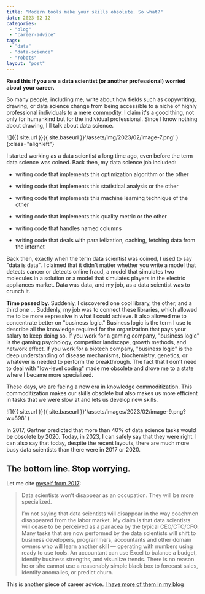 ```yaml
---
title: "Modern tools make your skills obsolete. So what?"
date: 2023-02-12
categories: 
 - "blog"
 - "career-advice"
tags: 
 - "data"
 - "data-science"
 - "robots"
layout: "post"
---
```


**Read this if you are a data scientist (or another professional) worried about your career.**

So many people, including me, write about how fields such as copywriting, drawing, or data science change from being accessible to a niche of highly professional individuals to a mere commodity. I claim it's a good thing, not only for humankind but for the individual professional. Since I know nothing about drawing, I'll talk about data science.

![]({{ site.url }}{{ site.baseurl }}'/assets/img/2023/02/image-7.png' ){:class="alignleft"}

I started working as a data scientist a long time ago, even before the term data science was coined. Back then, my data science job included:

- writing code that implements this optimization algorithm or the other

- writing code that implements this statistical analysis or the other

- writing code that implements this machine learning technique of the other

- writing code that implements this quality metric or the other

- writing code that handles named columns

- writing code that deals with parallelization, caching, fetching data from the internet

Back then, exactly when the term data scientist was coined, I used to say "data is data". I claimed that it didn't matter whether you write a model that detects cancer or detects online fraud, a model that simulates two molecules in a solution or a model that simulates players in the electric appliances market. Data was data, and my job, as a data scientist was to crunch it.

**Time passed by.** Suddenly, I discovered one cool library, the other, and a third one ... Suddenly, my job was to connect these libraries, which allowed me to be more expressive in what I could achieve. It also allowed me to concentrate better on "business logic." Business logic is the term I use to describe all the knowledge required for the organization that pays your salary to keep doing so. If you work for a gaming company, "business logic" is the gaming psychology, competitor landscape, growth methods, and network effect. If you work for a biotech company, "business logic" is the deep understanding of disease mechanisms, biochemistry, genetics, or whatever is needed to perform the breakthrough. The fact that I don't need to deal with "low-level coding" made me obsolete and drove me to a state where I became more specialized.

These days, we are facing a new era in knowledge commoditization. This commoditization makes our skills obsolete but also makes us more efficient in tasks that we were slow at and lets us develop new skills.

![]({{ site.url }}{{ site.baseurl }}'/assets/images/2023/02/image-9.png?w=898' )

In 2017, Gartner predicted that more than 40% of data science tasks would be obsolete by 2020. Today, in 2023, I can safely say that they were right. I can also say that today, despite the recent layouts, there are much more busy data scientists than there were in 2017 or 2020.

## The bottom line. Stop worrying.

Let me cite [myself from 2017](https://gorelik.net/2017/10/25/gartner-more-than-40-of-data-science-tasks-will-be-automated-by-2020-so-what/):

> Data scientists won’t disappear as an occupation. They will be more specialized.
>
> I’m not saying that data scientists will disappear in the way coachmen disappeared from the labor market. My claim is that data scientists will cease to be perceived as a panacea by the typical CEO/CTO/CFO. Many tasks that are now performed by the data scientists will shift to business developers, programmers, accountants and other domain owners who will learn another skill — operating with numbers using ready to use tools. An accountant can use Excel to balance a budget, identify business strengths, and visualize trends. There is no reason he or she cannot use a reasonably simple black box to forecast sales, identify anomalies, or predict churn.

This is another piece of career advice. [I have more of them in my blog](https://gorelik.net/category/career-advice/)
